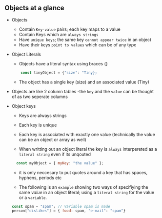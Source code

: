 ## Objects at a glance

 - Objects
    - Contain `Key-value` pairs; each key maps to a value
    - Contain Keys which are `always strings`
    - Have `unique keys`; the same key `cannot appear twice` in an object
    - Have their keys `point to values` which can be of any type
  

- Object Literals
   - Objects have a literal syntax using braces {}

    ```javascript
        const tinyObject = {"size": "Tiny};
    ```
   
   - The object has a single key (size) and an associated value (Tiny)

- Objects are like 2 column tables
  -the `key` and the `value` can be thought of as two seperate columns

- Object keys
  - Keys are always strings
  - Each key is unique
  - Each key is associated with exactly one value (technically the value can be an object or array as well)

  - When writting out an object literal the key is `always` interpereted as a `literal string` even if its unqouted

  ```javascript
    const myObject = { myKey: "the value" };
  ```

  - it is only neccesary to put quotes around a key that has spaces, hyphens, periods etc

  - The following is an `example` showing two ways of specifiying the same *value* in an object literal; using a `literal string` for the value or a `variable`.

  ```javascript
  const spam = "spam"; // Variable spam is made
  person["dislikes"] = { food: spam, "e-mail": "spam"}
  ```